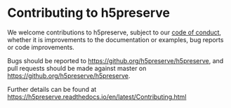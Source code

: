 # Contributing to h5preserve

We welcome contributions to h5preserve, subject to our [code of conduct](code_of_conduct.md),
whether it is improvements to the documentation or examples, bug reports or code
improvements.

Bugs should be reported to https://github.org/h5preserve/h5preserve, and pull
requests should be made against master on
https://github.org/h5preserve/h5preserve.

Further details can be found at https://h5preserve.readthedocs.io/en/latest/Contributing.html
